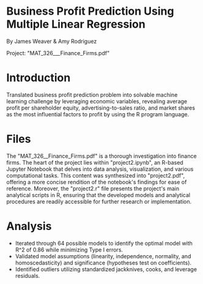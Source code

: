 # Business Profit Prediction Using Multiple Linear Regression

By James Weaver & Amy Rodriguez

Project: "MAT_326___Finance_Firms.pdf"

# Introduction
Translated business profit prediction problem into solvable machine learning challenge by leveraging economic variables, revealing average profit per shareholder equity, advertising-to-sales ratio, and market shares as the most influential factors to profit by using the R program language.

# Files
The "MAT_326__Finance_Firms.pdf" is a thorough investigation into finance firms. The heart of the project lies within "project2.ipynb", an R-based Jupyter Notebook that delves into data analysis, visualization, and various computational tasks. This content was synthesized into "project2.pdf", offering a more concise rendition of the notebook's findings for ease of reference. Moreover, the "project2.r" file presents the project's main analytical scripts in R, ensuring that the developed models and analytical procedures are readily accessible for further research or implementation.

# Analysis
- Iterated through 64 possible models to identify the optimal model with R^2 of 0.86 while minimizing Type I errors.
- Validated model assumptions (linearity, independence, normality, and homoscedasticity) and significance
(hypotheses test on coefficients).
- Identified outliers utilizing standardized jackknives, cooks, and leverage residuals.
